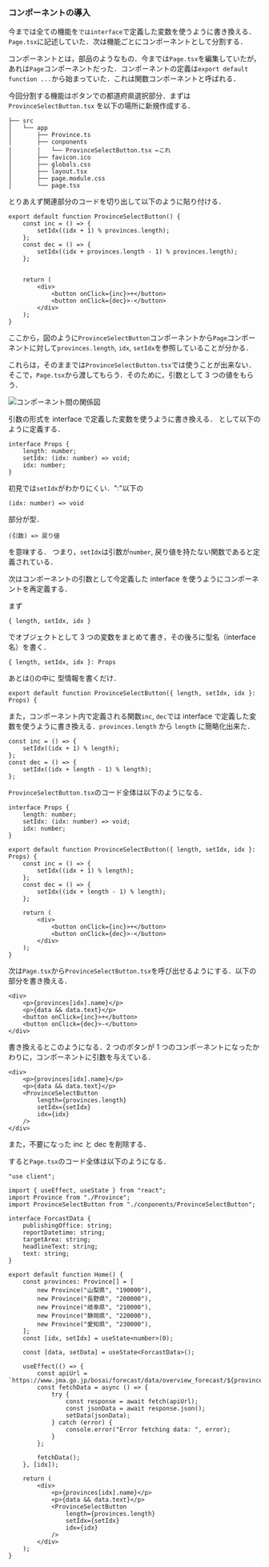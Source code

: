 ### コンポーネントの導入

今までは全ての機能を`ではinterface`で定義した変数を使うように書き換える．`Page.tsx`に記述していた．次は機能ごとにコンポーネントとして分割する．

コンポーネントとは，部品のようなもの．今までは`Page.tsx`を編集していたが，あれは`Page`コンポーネントだった．コンポーネントの定義は`export default function ...`から始まっていた．これは関数コンポーネントと呼ばれる．

今回分割する機能はボタンでの都道府県選択部分．まずは `ProvinceSelectButton.tsx` を以下の場所に新規作成する．

```
├── src
│   └── app
│       ├── Province.ts
│       ├── conponents
│       │   └── ProvinceSelectButton.tsx ←これ
│       ├── favicon.ico
│       ├── globals.css
│       ├── layout.tsx
│       ├── page.module.css
│       └── page.tsx
```

とりあえず関連部分のコードを切り出して以下のように貼り付ける．

```
export default function ProvinceSelectButton() {
    const inc = () => {
        setIdx((idx + 1) % provinces.length);
    };
    const dec = () => {
        setIdx((idx + provinces.length - 1) % provinces.length);
    };


    return (
        <div>
            <button onClick={inc}>+</button>
            <button onClick={dec}>-</button>
        </div>
    );
}
```

ここから，図のように`ProvinceSelectButton`コンポーネントから`Page`コンポーネントに対して`provinces.length`, `idx`, `setIdx`を参照していることが分かる．

これらは，そのままでは`ProvinceSelectButton.tsx`では使うことが出来ない．そこで，`Page.tsx`から渡してもらう．そのために，引数として 3 つの値をもらう．

![コンポーネント間の関係図](2_1_component.svg)

引数の形式を interface で定義した変数を使うように書き換える． として以下のように定義する．

```
interface Props {
    length: number;
    setIdx: (idx: number) => void;
    idx: number;
}
```

初見では`setIdx`がわかりにくい．":"以下の

```
(idx: number) => void
```

部分が型．

```
(引数) => 戻り値
```

を意味する．
つまり，`setIdx`は引数が`number`, 戻り値を持たない関数であると定義されている．

次はコンポーネントの引数として今定義した interface を使うようにコンポーネントを再定義する．

まず

```
{ length, setIdx, idx }
```

でオブジェクトとして 3 つの変数をまとめて書き，その後ろに型名（interface 名）を書く．

```
{ length, setIdx, idx }: Props
```

あとは()の中に 型情報を書くだけ．

```
export default function ProvinceSelectButton({ length, setIdx, idx }: Props) {
```

また，コンポーネント内で定義される関数`inc`, `dec`では interface で定義した変数を使うように書き換える．`provinces.length` から `length` に簡略化出来た．

```
const inc = () => {
    setIdx((idx + 1) % length);
};
const dec = () => {
    setIdx((idx + length - 1) % length);
};
```

`ProvinceSelectButton.tsx`のコード全体は以下のようになる．

```
interface Props {
    length: number;
    setIdx: (idx: number) => void;
    idx: number;
}

export default function ProvinceSelectButton({ length, setIdx, idx }: Props) {
    const inc = () => {
        setIdx((idx + 1) % length);
    };
    const dec = () => {
        setIdx((idx + length - 1) % length);
    };

    return (
        <div>
            <button onClick={inc}>+</button>
            <button onClick={dec}>-</button>
        </div>
    );
}

```

次は`Page.tsx`から`ProvinceSelectButton.tsx`を呼び出せるようにする．以下の部分を書き換える．

```
<div>
    <p>{provinces[idx].name}</p>
    <p>{data && data.text}</p>
    <button onClick={inc}>+</button>
    <button onClick={dec}>-</button>
</div>
```

書き換えるとこのようになる．2 つのボタンが 1 つのコンポーネントになったかわりに，コンポーネントに引数を与えている．

```
<div>
    <p>{provinces[idx].name}</p>
    <p>{data && data.text}</p>
    <ProvinceSelectButton
        length={provinces.length}
        setIdx={setIdx}
        idx={idx}
    />
</div>
```

また，不要になった inc と dec を削除する．

すると`Page.tsx`のコード全体は以下のようになる．

```
"use client";

import { useEffect, useState } from "react";
import Province from "./Province";
import ProvinceSelectButton from "./conponents/ProvinceSelectButton";

interface ForcastData {
    publishingOffice: string;
    reportDatetime: string;
    targetArea: string;
    headlineText: string;
    text: string;
}

export default function Home() {
    const provinces: Province[] = [
        new Province("山梨県", "190000"),
        new Province("長野県", "200000"),
        new Province("岐阜県", "210000"),
        new Province("静岡県", "220000"),
        new Province("愛知県", "230000"),
    ];
    const [idx, setIdx] = useState<number>(0);

    const [data, setData] = useState<ForcastData>();

    useEffect(() => {
        const apiUrl = `https://www.jma.go.jp/bosai/forecast/data/overview_forecast/${provinces[idx].code}.json`;
        const fetchData = async () => {
            try {
                const response = await fetch(apiUrl);
                const jsonData = await response.json();
                setData(jsonData);
            } catch (error) {
                console.error("Error fetching data: ", error);
            }
        };

        fetchData();
    }, [idx]);

    return (
        <div>
            <p>{provinces[idx].name}</p>
            <p>{data && data.text}</p>
            <ProvinceSelectButton
                length={provinces.length}
                setIdx={setIdx}
                idx={idx}
            />
        </div>
    );
}

```
